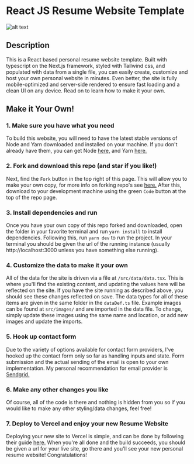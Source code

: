 # React JS Resume Website Template

![alt text](https://github.com/georgekhananaev/react-resume-template/blob/main/screenshot.png?raw=true)

## Description

This is a React based personal resume website template. Built with typescript on the Next.js framework, styled with
Tailwind css, and populated with data from a single file, you can easily create, customize and host your own personal
website in minutes. Even better, the site is fully mobile-optimized and server-side rendered to ensure fast loading and
a clean UI on any device. Read on to learn how to make it your own.

## Make it Your Own!

### 1. Make sure you have what you need

To build this website, you will need to have the latest stable versions of Node and Yarn downloaded and installed on
your machine. If you don't already have them, you can get Node [here,](https://nodejs.org/en/download/) and
Yarn [here.](https://yarnpkg.com/getting-started/install)

### 2. Fork and download this repo (and star if you like!)

Next, find the `Fork` button in the top right of this page. This will allow you to make your own copy, for more info on
forking repo's see [here.](https://docs.github.com/en/get-started/quickstart/fork-a-repo#forking-a-repository) After
this, download to your development machine using the green `Code` button at the top of the repo page.

### 3. Install dependencies and run

Once you have your own copy of this repo forked and downloaded, open the folder in your favorite terminal and
run `yarn install` to install dependencies. Following this, run `yarn dev` to run the project. In your terminal you
should be given the url of the running instance (usually http://localhost:3000 unless you have something else running).

### 4. Customize the data to make it your own

All of the data for the site is driven via a file at `/src/data/data.tsx`. This is where you'll find the existing
content, and updating the values here will be reflected on the site. If you have the site running as described above,
you should see these changes reflected on save. The data types for all of these items are given in the same folder in
the `dataDef.ts` file. Example images can be found at `src/images/` and are imported in the data file. To change, simply
update these images using the same name and location, or add new images and update the imports.

### 5. Hook up contact form

Due to the variety of options available for contact form providers, I've hooked up the contact form only so far as
handling inputs and state. Form submission and the actual sending of the email is open to your own implementation. My
personal recommendation for email provider is [Sendgrid.](https://sendgrid.com/)

### 6. Make any other changes you like

Of course, all of the code is there and nothing is hidden from you so if you would like to make any other styling/data
changes, feel free!

### 7. Deploy to Vercel and enjoy your new Resume Website

Deploying your new site to Vercel is simple, and can be done by following their
guide [here.](https://vercel.com/guides/deploying-nextjs-with-vercel) When you're all done and the build succeeds, you
should be given a url for your live site, go there and you'll see your new personal resume website! Congratulations!
